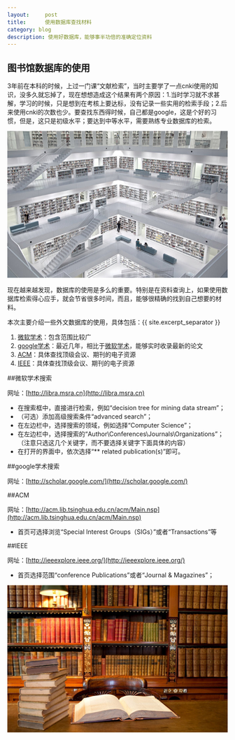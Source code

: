 ```yaml
---
layout:     post
title:      使用数据库查找材料
category: blog
description: 使用好数据库，能够事半功倍的准确定位资料
---
```


## 图书馆数据库的使用

3年前在本科的时候，上过一门课“文献检索”，当时主要学了一点cnki使用的知识，没多久就忘掉了，现在想想造成这个结果有两个原因：1.当时学习就不求甚解，学习的时候，只是想到在考核上要达标，没有记录一些实用的检索手段；2.后来使用cnki的次数也少。要查找东西得时候，自己都是google，这是个好的习惯，但是，这只是初级水平；要达到中等水平，需要熟练专业数据库的检索。

![lib-floor](/images/how-to-use-lib/lib-floor.jpg)

现在越来越发现，数据库的使用是多么的重要。特别是在资料查询上，如果使用数据库检索得心应手，就会节省很多时间，而且，能够很精确的找到自己想要的材料。

本次主要介绍一些外文数据库的使用，具体包括：{{ site.excerpt_separator }}

1. [微软学术]：包含范围比较广
2. [google学术]：最近几年，相比于[微软学术]，能够实时收录最新的论文
3. [ACM]：具体查找顶级会议、期刊的电子资源
4. [IEEE]：具体查找顶级会议、期刊的电子资源


##微软学术搜索

网址：[http://libra.msra.cn](http://libra.msra.cn)

* 在搜索框中，直接进行检索，例如“decision tree for mining data stream”；
* （可选）添加高级搜索条件“advanced search”；
* 在左边栏中，选择搜索的领域，例如选择“Computer Science”；
* 在左边栏中，选择搜索的“Author\Conferences\Journals\Organizations”；（注意只选这几个关键字，而不要选择关键字下面具体的内容）
* 在打开的界面中，依次选择“** related publication(s)”即可。

##google学术搜索

网址：[http://scholar.google.com/](http://scholar.google.com/)


##ACM

网址：[http://acm.lib.tsinghua.edu.cn/acm/Main.nsp](http://acm.lib.tsinghua.edu.cn/acm/Main.nsp)

* 首页可选择浏览“Special Interest Groups（SIGs）”或者“Transactions”等


##IEEE

网址：[http://ieeexplore.ieee.org/](http://ieeexplore.ieee.org/)

* 首页选择范围“conference Publications”或者“Journal & Magazines”；

![lib-book](/images/how-to-use-lib/lib-book.jpg)


[微软学术]: http://libra.msra.cn
[google学术]: http://scholar.google.com/
[ACM]: http://acm.lib.tsinghua.edu.cn/acm/Main.nsp
[IEEE]: http://ieeexplore.ieee.org/

